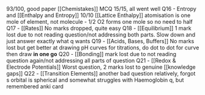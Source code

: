 93/100, good paper
[[Chemistakes]]
MCQ 15/15, all went well
Q16 - Entropy and [[Enthalpy and Entropy]] 10/10
		[[Lattice Enthalpy]] atomisation is one mole of element, not molecule - 1/2 O2 forms one mole so no need to half
Q17 - [[Rates]] No marks dropped, quite easy
Q18 - [[Equilibrium]] 1 mark lost due to not reading question/not addressing both parts. Slow down and just answer exactly what q wants
Q19 - [[Acids, Bases, Buffers]] No marks lost but get better at drawing pH curves for titrations, do dot to dot for curve then draw **in one go**
Q20 - [[Bonding]] mark lost due to not reading question again/not addressing all parts of question
Q21 - [[Redox & Electrode Potentials]] Worst question, 2 marks lost to genuine [[knowledge gaps]]
Q22 - [[Transition Elements]] another bad question relatively, forgot s orbital is spherical and somewhat struggles with Haemoglobin q, but remembered anki card